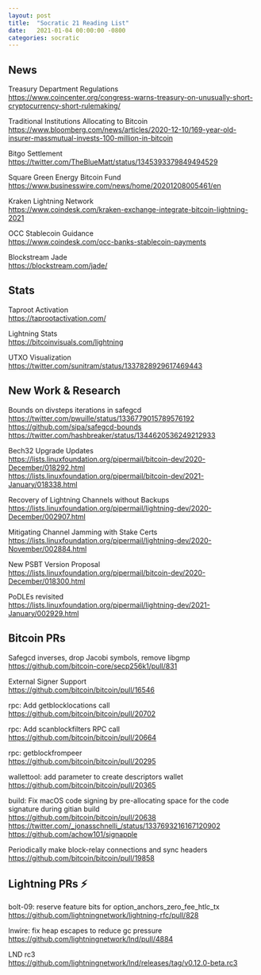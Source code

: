 ```yaml
---
layout: post
title:  "Socratic 21 Reading List"
date:   2021-01-04 00:00:00 -0800
categories: socratic
---
```


## News

Treasury Department Regulations  
<https://www.coincenter.org/congress-warns-treasury-on-unusually-short-cryptocurrency-short-rulemaking/>

Traditional Institutions Allocating to Bitcoin  
<https://www.bloomberg.com/news/articles/2020-12-10/169-year-old-insurer-massmutual-invests-100-million-in-bitcoin>

Bitgo Settlement  
<https://twitter.com/TheBlueMatt/status/1345393379849494529>

Square Green Energy Bitcoin Fund  
<https://www.businesswire.com/news/home/20201208005461/en>

Kraken Lightning Network  
<https://www.coindesk.com/kraken-exchange-integrate-bitcoin-lightning-2021>

OCC Stablecoin Guidance  
<https://www.coindesk.com/occ-banks-stablecoin-payments>

Blockstream Jade  
<https://blockstream.com/jade/>



## Stats

Taproot Activation  
<https://taprootactivation.com/>

Lightning Stats  
<https://bitcoinvisuals.com/lightning>

UTXO Visualization  
<https://twitter.com/sunitram/status/1337828929617469443>



## New Work & Research

Bounds on divsteps iterations in safegcd  
<https://twitter.com/pwuille/status/1336779015789576192>  
<https://github.com/sipa/safegcd-bounds>  
<https://twitter.com/hashbreaker/status/1344620536249212933>

Bech32 Upgrade Updates  
<https://lists.linuxfoundation.org/pipermail/bitcoin-dev/2020-December/018292.html>  
<https://lists.linuxfoundation.org/pipermail/bitcoin-dev/2021-January/018338.html>


Recovery of Lightning Channels without Backups  
<https://lists.linuxfoundation.org/pipermail/lightning-dev/2020-December/002907.html>

Mitigating Channel Jamming with Stake Certs  
<https://lists.linuxfoundation.org/pipermail/lightning-dev/2020-November/002884.html>

New PSBT Version Proposal  
<https://lists.linuxfoundation.org/pipermail/bitcoin-dev/2020-December/018300.html>

PoDLEs revisited  
<https://lists.linuxfoundation.org/pipermail/lightning-dev/2021-January/002929.html>


## Bitcoin PRs

Safegcd inverses, drop Jacobi symbols, remove libgmp  
<https://github.com/bitcoin-core/secp256k1/pull/831>

External Signer Support  
<https://github.com/bitcoin/bitcoin/pull/16546>

rpc: Add getblocklocations call  
<https://github.com/bitcoin/bitcoin/pull/20702>

rpc: Add scanblockfilters RPC call  
<https://github.com/bitcoin/bitcoin/pull/20664>

rpc: getblockfrompeer  
<https://github.com/bitcoin/bitcoin/pull/20295>

wallettool: add parameter to create descriptors wallet  
<https://github.com/bitcoin/bitcoin/pull/20365>

build: Fix macOS code signing by pre-allocating space for the code signature during gitian build   
<https://github.com/bitcoin/bitcoin/pull/20638>  
<https://twitter.com/_jonasschnelli_/status/1337693216167120902>  
<https://github.com/achow101/signapple>

Periodically make block-relay connections and sync headers  
<https://github.com/bitcoin/bitcoin/pull/19858>


## Lightning PRs ⚡
bolt-09: reserve feature bits for option_anchors_zero_fee_htlc_tx  
<https://github.com/lightningnetwork/lightning-rfc/pull/828>

lnwire: fix heap escapes to reduce gc pressure  
<https://github.com/lightningnetwork/lnd/pull/4884>

LND rc3  
<https://github.com/lightningnetwork/lnd/releases/tag/v0.12.0-beta.rc3>


